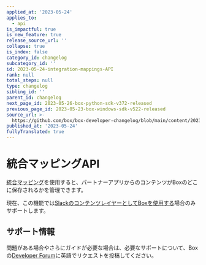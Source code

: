 ```yaml
---
applied_at: '2023-05-24'
applies_to:
  - api
is_impactful: true
is_new_feature: true
release_source_url: ''
collapse: true
is_index: false
category_id: changelog
subcategory_id: ''
id: 2023-05-24-integration-mappings-API
rank: null
total_steps: null
type: changelog
sibling_id: ''
parent_id: changelog
next_page_id: 2023-05-26-box-python-sdk-v372-released
previous_page_id: 2023-05-23-box-windows-sdk-v522-released
source_url: >-
  https://github.com/box/box-developer-changelog/blob/main/content/2023/05-24-integration-mappings-API.md
published_at: '2023-05-24'
fullyTranslated: true
---
```

# 統合マッピングAPI

[統合マッピング][1]を使用すると、パートナーアプリからのコンテンツがBoxのどこに保存されるかを管理できます。

現在、この機能では[SlackのコンテンツレイヤーとしてBoxを使用する][2]場合のみサポートします。

## サポート情報

問題がある場合やさらにガイドが必要な場合は、必要なサポートについて、Boxの[Developer Forum][3]に英語でリクエストを投稿してください。

[1]: r://integration-mappings

[2]: https://support.box.com/hc/en-us/articles/4415585987859-Box-as-the-Content-Layer-for-Slack

[3]: https://support.box.com/hc/en-us/community/topics/360001932973-Platform-and-Developer-Forum
